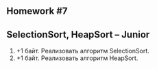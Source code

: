 Homework #7
---
## SelectionSort, HeapSort – Junior

1. +1 байт. Реализовать алгоритм SelectionSort.
2. +1 байт. Реализовать алгоритм HeapSort.